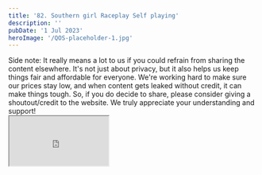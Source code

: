 ```yaml
---
title: '82. Southern girl Raceplay Self playing'
description: ''
pubDate: '1 Jul 2023'
heroImage: '/QOS-placeholder-1.jpg'
---
```

<div class="video_paragraph_header"> Side note: It really means a lot to us if you could refrain from sharing the content elsewhere. It's not just about privacy, but it also helps us keep things fair and affordable for everyone. We're working hard to make sure our prices stay low, and when content gets leaked without credit, it can make things tough. So, if you do decide to share, please consider giving a shoutout/credit to the website. We truly appreciate your understanding and support!</div>

<iframe src="https://drive.google.com/file/d/1qBPU4dvUXB-tjj-vRHIf6ddZa_htOB3B/preview" width="200" height="100" allow="autoplay" allowfullscreen="allowfullscreen"></iframe>

<br>
<br>
<!---<a class="read_more" href="https://drive.google.com/file/d/1qBPU4dvUXB-tjj-vRHIf6ddZa_htOB3B/view?usp=sharing">Download</a>--->
